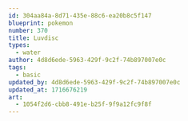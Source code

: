 ```yaml
---
id: 304aa84a-8d71-435e-88c6-ea20b8c5f147
blueprint: pokemon
number: 370
title: Luvdisc
types:
  - water
author: 4d8d6ede-5963-429f-9c2f-74b897007e0c
tags:
  - basic
updated_by: 4d8d6ede-5963-429f-9c2f-74b897007e0c
updated_at: 1716676219
art:
  - 1054f2d6-cbb8-491e-b25f-9f9a12fc9f8f
---
```


